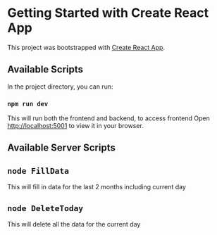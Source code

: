 # Getting Started with Create React App

This project was bootstrapped with [Create React App](https://github.com/facebook/create-react-app).

## Available Scripts

In the project directory, you can run:

### `npm run dev`

This will run both the frontend and backend, to access frontend Open [http://localhost:5001](http://localhost:5001) to view it in your browser.


## Available Server Scripts

## `node FillData`

This will fill in data for the last 2 months including current day

## `node DeleteToday`


This will delete all the data for the current day




